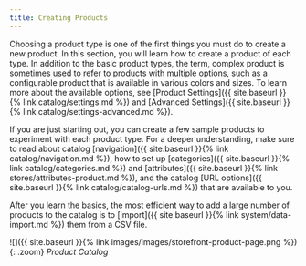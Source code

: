 ```yaml
---
title: Creating Products
---
```


Choosing a product type is one of the first things you must do to create a new product. In this section, you will learn how to create a product of each type. In addition to the basic product types, the term, complex product is sometimes used to refer to products with multiple options, such as a configurable product that is available in various colors and sizes. To learn more about the available options, see [Product Settings]({{ site.baseurl }}{% link catalog/settings.md %}) and [Advanced Settings]({{ site.baseurl }}{% link catalog/settings-advanced.md %}).

If you are just starting out, you can create a few sample products to experiment with each product type. For a deeper understanding, make sure to read about catalog [navigation]({{ site.baseurl }}{% link catalog/navigation.md %}), how to set up [categories]({{ site.baseurl }}{% link catalog/categories.md %}) and [attributes]({{ site.baseurl }}{% link stores/attributes-product.md %}), and the catalog [URL options]({{ site.baseurl }}{% link catalog/catalog-urls.md %}) that are available to you.

After you learn the basics, the most efficient way to add a large number of products to the catalog is to [import]({{ site.baseurl }}{% link system/data-import.md %}) them from a CSV file.

![]({{ site.baseurl }}{% link images/images/storefront-product-page.png %}){: .zoom}
*Product Catalog*

